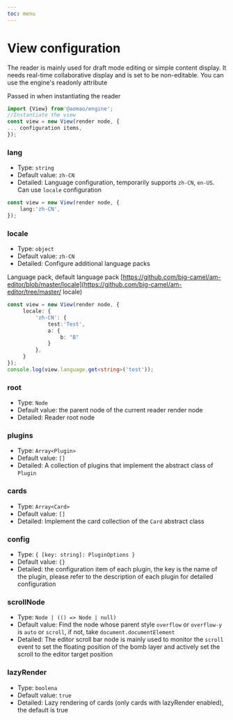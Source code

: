 ```yaml
---
toc: menu
---
```


# View configuration

The reader is mainly used for draft mode editing or simple content display. It needs real-time collaborative display and is set to be non-editable. You can use the engine's readonly attribute

Passed in when instantiating the reader

```ts
import {View} from'@aomao/engine';
//Instantiate the view
const view = new View(render node, {
... configuration items,
});
```

### lang

-   Type: `string`
-   Default value: `zh-CN`
-   Detailed: Language configuration, temporarily supports `zh-CN`, `en-US`. Can use `locale` configuration

```ts
const view = new View(render node, {
    lang:'zh-CN',
});
```

### locale

-   Type: `object`
-   Default value: `zh-CN`
-   Detailed: Configure additional language packs

Language pack, default language pack [https://github.com/big-camel/am-editor/blob/master/locale](https://github.com/big-camel/am-editor/tree/master/ locale)

```ts
const view = new View(render node, {
     locale: {
         'zh-CN': {
             test:'Test',
             a: {
                 b: "B"
             }
         },
     }
});
console.log(view.language.get<string>('test'));
```

### root

-   Type: `Node`
-   Default value: the parent node of the current reader render node
-   Detailed: Reader root node

### plugins

-   Type: `Array<Plugin>`
-   Default value: `[]`
-   Detailed: A collection of plugins that implement the abstract class of `Plugin`

### cards

-   Type: `Array<Card>`
-   Default value: `[]`
-   Detailed: Implement the card collection of the `Card` abstract class

### config

-   Type: `{ [key: string]: PluginOptions }`
-   Default value: `{}`
-   Detailed: the configuration item of each plugin, the key is the name of the plugin, please refer to the description of each plugin for detailed configuration

### scrollNode

-   Type: `Node | (() => Node | null)`
-   Default value: Find the node whose parent style `overflow` or `overflow-y` is `auto` or `scroll`, if not, take `document.documentElement`
-   Detailed: The editor scroll bar node is mainly used to monitor the `scroll` event to set the floating position of the bomb layer and actively set the scroll to the editor target position

### lazyRender

-   Type: `boolena`
-   Default value: `true`
-   Detailed: Lazy rendering of cards (only cards with lazyRender enabled), the default is true
